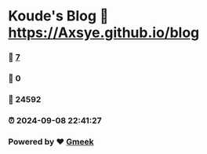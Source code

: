 # Koude's Blog :link: https://Axsye.github.io/blog 
### :page_facing_up: [7](https://Axsye.github.io/blog/tag.html) 
### :speech_balloon: 0 
### :hibiscus: 24592 
### :alarm_clock: 2024-09-08 22:41:27 
### Powered by :heart: [Gmeek](https://github.com/Meekdai/Gmeek)

